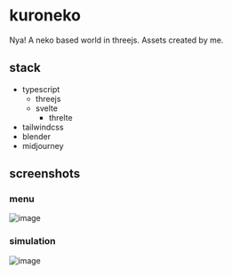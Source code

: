 # kuroneko
Nya! A neko based world in threejs. Assets created by me.

## stack
* typescript
  * threejs
  * svelte
    * threlte
* tailwindcss
* blender
* midjourney

## screenshots

### menu
![image](https://user-images.githubusercontent.com/66764428/227705967-7565eb24-ecd2-4844-ae75-a9b53f80c50b.png)

### simulation
![image](https://user-images.githubusercontent.com/66764428/227706085-ee942607-4a7f-4edd-8b29-274dc7c7670f.png)
